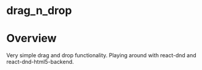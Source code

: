 # drag_n_drop

# Overview
Very simple drag and drop functionality. Playing around with react-dnd and react-dnd-html5-backend.